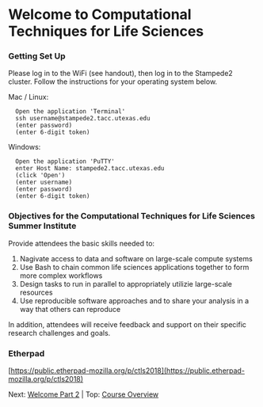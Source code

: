# Welcome to Computational Techniques for Life Sciences

### Getting Set Up

Please log in to the WiFi (see handout), then log in to the Stampede2 cluster. Follow the instructions for your operating system below.

Mac / Linux:

```
  Open the application 'Terminal'
  ssh username@stampede2.tacc.utexas.edu
  (enter password)
  (enter 6-digit token)
```

Windows:

```
  Open the application 'PuTTY'
  enter Host Name: stampede2.tacc.utexas.edu
  (click 'Open')
  (enter username)
  (enter password)
  (enter 6-digit token)
```



### Objectives for the Computational Techniques for Life Sciences Summer Institute

 Provide attendees the basic skills needed to:

 1. Nagivate access to data and software on large-scale compute systems
 2. Use Bash to chain common life sciences applications together to form more complex workflows
 3. Design tasks to run in parallel to appropriately utilizie large-scale resources
 2. Use reproducible software approaches and to share your analysis in a way that others can reproduce
 
 In addition, attendees will receive feedback and support on their specific research challenges and goals.

### Etherpad
[https://public.etherpad-mozilla.org/p/ctls2018](https://public.etherpad-mozilla.org/p/ctls2018)

Next: [Welcome Part 2](welcome_02.md) | Top: [Course Overview](../../index.md)
